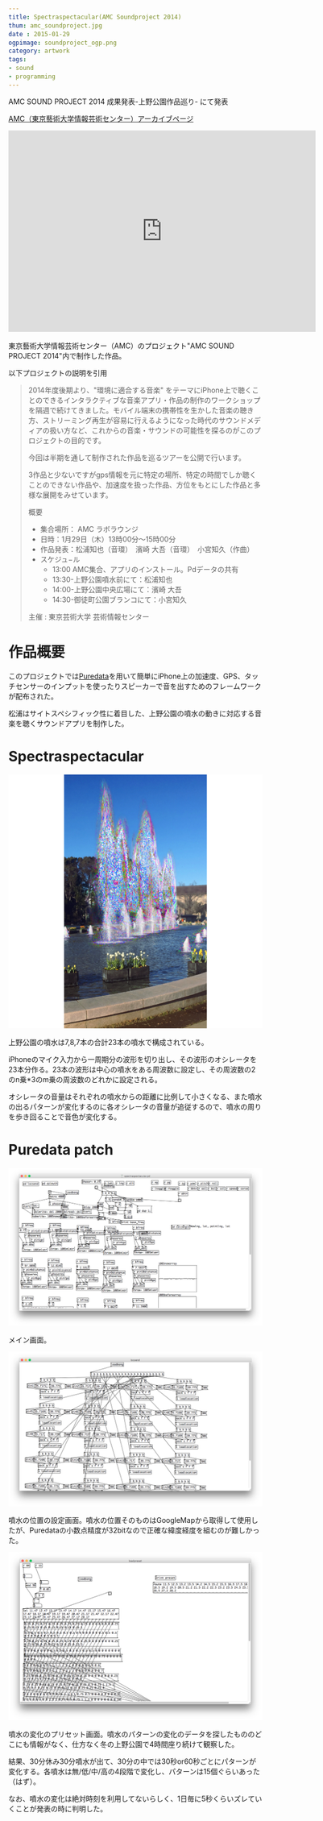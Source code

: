 ```yaml
---
title: Spectraspectacular(AMC Soundproject 2014)
thum: amc_soundproject.jpg
date : 2015-01-29
ogpimage: soundproject_ogp.png
category: artwork
tags:
- sound
- programming
---
```


AMC SOUND PROJECT 2014 成果発表-上野公園作品巡り- にて発表

[AMC（東京藝術大学情報芸術センター）アーカイブページ](https://geidaiamc.tumblr.com/post/114569954667/amc-sound-project-2014-%E6%88%90%E6%9E%9C%E7%99%BA%E8%A1%A8-%E4%B8%8A%E9%87%8E%E5%85%AC%E5%9C%92%E4%BD%9C%E5%93%81%E5%B7%A1%E3%82%8A-%E6%8B%85%E5%BD%93%E8%AC%9B%E5%B8%AB%E5%8F%A4%E6%BE%A4-%E9%BE%8D)

<iframe width="610" height="400" src="https://www.youtube.com/embed/ea4RPf-Qzak" frameborder="0" allowfullscreen></iframe>


東京藝術大学情報芸術センター（AMC）のプロジェクト"AMC SOUND PROJECT 2014"内で制作した作品。

以下プロジェクトの説明を引用

> 2014年度後期より、"環境に適合する音楽" をテーマにiPhone上で聴くことのできるインタラクティブな音楽アプリ・作品の制作のワークショップを隔週で続けてきました。モバイル端末の携帯性を生かした音楽の聴き方、ストリーミング再生が容易に行えるようになった時代のサウンドメディアの扱い方など、これからの音楽・サウンドの可能性を探るのがこのプロジェクトの目的です。
>
> 今回は半期を通して制作された作品を巡るツアーを公開で行います。
>
> 3作品と少ないですがgps情報を元に特定の場所、特定の時間でしか聴くことのできない作品や、加速度を扱った作品、方位をもとにした作品と多様な展開をみせています。
>
>  概要
>  
>  - 集合場所： AMC ラボラウンジ
>  - 日時：1月29日（木）13時00分〜15時00分
>  - 作品発表：松浦知也（音環）　濱崎 大吾（音環）　小宮知久（作曲）
>  - スケジュ−ル
>     + 13:00 AMC集合、アプリのインストール。Pdデータの共有
>     + 13:30-上野公園噴水前にて：松浦知也
>     + 14:00-上野公園中央広場にて：濱崎 大吾
>     + 14:30-御徒町公園ブランコにて：小宮知久
>   
>  主催 : 東京芸術大学 芸術情報センター


# 作品概要

このプロジェクトでは[Puredata](puredata.info)を用いて簡単にiPhone上の加速度、GPS、タッチセンサーのインプットを使ったりスピーカーで音を出すためのフレームワークが配布された。

松浦はサイトスペシフィック性に着目した、上野公園の噴水の動きに対応する音楽を聴くサウンドアプリを制作した。

# Spectraspectacular

![](spectraspectacular.png)

上野公園の噴水は7,8,7本の合計23本の噴水で構成されている。

iPhoneのマイク入力から一周期分の波形を切り出し、その波形のオシレータを23本分作る。23本の波形は中心の噴水をある周波数に設定し、その周波数の2のn乗*3のm乗の周波数のどれかに設定される。

オシレータの音量はそれぞれの噴水からの距離に比例して小さくなる、また噴水の出るパターンが変化するのに各オシレータの音量が追従するので、噴水の周りを歩き回ることで音色が変化する。

# Puredata patch

![](pd1.png)

メイン画面。

![](pd2.png)

噴水の位置の設定画面。噴水の位置そのものはGoogleMapから取得して使用したが、Puredataの小数点精度が32bitなので正確な緯度経度を組むのが難しかった。

![](pd3.png)

噴水の変化のプリセット画面。噴水のパターンの変化のデータを探したもののどこにも情報がなく、仕方なく冬の上野公園で4時間座り続けて観察した。

結果、30分休み30分噴水が出て、30分の中では30秒or60秒ごとにパターンが変化する。各噴水は無/低/中/高の4段階で変化し、パターンは15個ぐらいあった（はず）。

なお、噴水の変化は絶対時刻を利用してないらしく、1日毎に5秒くらいズレていくことが発表の時に判明した。
